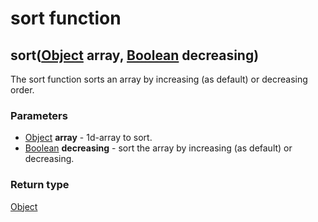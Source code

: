 sort function
=============
sort([Object](../types/Object.md) **array**, [Boolean](../types/Boolean.md) **decreasing**)
-------------------------------------------------------------------------------------------

The sort function sorts an array by increasing (as default) or decreasing order.

### Parameters

- [Object](../types/Object.md) **array** - 1d-array to sort.
- [Boolean](../types/Boolean.md) **decreasing** - sort the array by increasing (as default) or decreasing.

### Return type

[Object](../types/Object.md)



